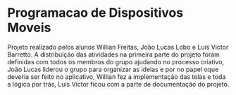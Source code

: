 # Programacao de Dispositivos Moveis
Projeto realizado pelos alunos Willian Freitas, João Lucas Lobo e Luis Victor Barretto.
A distribuição das atividades na primeira parte do projeto foram definidas com todos os membros do grupo ajudando no processo criativo, 
João Lucas liderou o grupo para organizar as ideias e por no papel oque deveria ser feito no aplicativo, Willian fez a implementação 
das telas e toda a lógica por trás, Luis Victor ficou com a parte de documentação do projeto.
